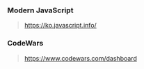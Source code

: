 ### Modern JavaScript
> https://ko.javascript.info/

### CodeWars
> https://www.codewars.com/dashboard
